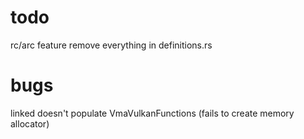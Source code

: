 # todo

rc/arc feature
remove everything in definitions.rs

# bugs

linked doesn't populate VmaVulkanFunctions (fails to create memory allocator)